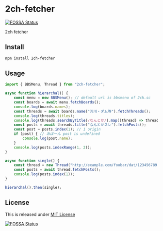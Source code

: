 # 2ch-fetcher
[![FOSSA Status](https://app.fossa.io/api/projects/git%2Bgithub.com%2FNarazaka%2F2ch-fetcher.svg?type=shield)](https://app.fossa.io/projects/git%2Bgithub.com%2FNarazaka%2F2ch-fetcher?ref=badge_shield)


2ch fetcher

## Install

```bash
npm install 2ch-fetcher
```

## Usage

```typescript
import { BBSMenu, Thread } from "2ch-fetcher";

async function hierarchal() {
    const menu = new BBSMenu(); // default url is bbsmenu of 2ch.sc
    const boards = await menu.fetchBoards();
    console.log(boards.names);
    const threads = await boards.name("河川・ダム等").fetchThreads();
    console.log(threads.titles);
    console.log(threads.searchByTitle(/なんとか/).map((thread) => thread.title));
    const posts = await threads.title("なんとかスレ").fetchPosts();
    const post = posts.index(1); // 1 origin
    if (post) { // あぼーん post is undefined
        console.log(post.name);
    }
    console.log(posts.indexRange(1, 2));
}

async function single() {
    const thread = new Thread("http://example.com/foobar/dat/123456789.dat", "title", 42);
    const posts = await thread.fetchPosts();
    console.log(posts.index(1));
}

hierarchal().then(single);
```

## License

This is released under [MIT License](https://narazaka.net/license/MIT?2017)


[![FOSSA Status](https://app.fossa.io/api/projects/git%2Bgithub.com%2FNarazaka%2F2ch-fetcher.svg?type=large)](https://app.fossa.io/projects/git%2Bgithub.com%2FNarazaka%2F2ch-fetcher?ref=badge_large)
